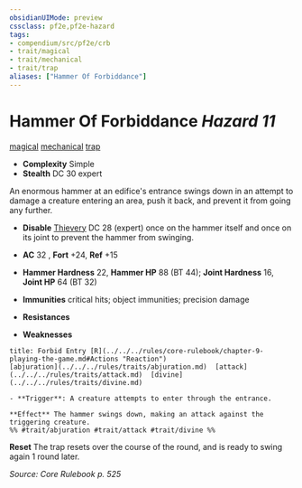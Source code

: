 ```yaml
---
obsidianUIMode: preview
cssclass: pf2e,pf2e-hazard
tags:
- compendium/src/pf2e/crb
- trait/magical
- trait/mechanical
- trait/trap
aliases: ["Hammer Of Forbiddance"]
---
```

# Hammer Of Forbiddance *Hazard 11*  
[magical](../../../Rules/traits/magical.md)  [mechanical](../../../Rules/traits/mechanical.md)  [trap](../../../Rules/traits/trap.md)  

- **Complexity** Simple
- **Stealth** DC 30 expert  

An enormous hammer at an edifice's entrance swings down in an attempt to damage a creature entering an area, push it back, and prevent it from going any further.

- **Disable** [Thievery](../../skills.md#Thievery) DC 28 (expert) once on the hammer itself and once on its joint to prevent the hammer from swinging.  

- **AC** 32 , **Fort** +24, **Ref** +15
- **Hammer Hardness** 22, **Hammer HP** 88 (BT 44); **Joint Hardness** 16, **Joint HP** 64 (BT 32)
- **Immunities** critical hits; object immunities; precision damage
- **Resistances** 
- **Weaknesses** 
     
```ad-embed-ability
title: Forbid Entry [R](../../../rules/core-rulebook/chapter-9-playing-the-game.md#Actions "Reaction")
[abjuration](../../../rules/traits/abjuration.md)  [attack](../../../rules/traits/attack.md)  [divine](../../../rules/traits/divine.md)  

- **Trigger**: A creature attempts to enter through the entrance.

**Effect** The hammer swings down, making an attack against the triggering creature.  
%% #trait/abjuration #trait/attack #trait/divine %%
```

**Reset** The trap resets over the course of the round, and is ready to swing again 1 round later.  

*Source: Core Rulebook p. 525*
